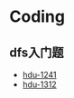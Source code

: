 # Coding

## dfs入门题
- [hdu-1241](https://github.com/G-c-chen/Coding/blob/master/hdu-1241-%E8%BF%9E%E9%80%9A%E5%9D%97.cpp)
- [hdu-1312](https://github.com/G-c-chen/Coding/blob/master/hdu-1312.cpp)
